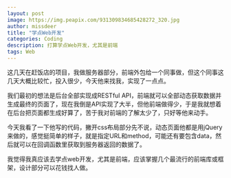 ```yaml
---
layout: post
image: https://img.peapix.com/931309834685428272_320.jpg
author: missdeer
title: "学点Web开发"
categories: Coding
description: 打算学点Web开发，尤其是前端
tags: Web
---
```

这几天在赶饭店的项目，我做服务器部分，前端外包给一个同事做，但这个同事这几天大概比较忙，投入很少，今天他来找我，实现了一点点。

我们最初的想法是后台全部实现成RESTful API，前端就可以全部动态获取数据并生成最终的页面了，现在我倒是API实现了大半，但他前端做得少，于是我就想着在后台把页面都生成好算了，苦于我对前端的了解太少了，只好等他来动手。

今天我看了一下他写的代码，撇开css布局部分先不说，动态页面他都是用jQuery来做的，感觉挺简单的样子，就是指定URL和method，可能还有要包含data，然后就可以在回调函数里获取到服务器返回的数据了。

我觉得我真应该去学点web开发，尤其是前端，应该掌握几个最流行的前端库或框架，设计部分可以花钱找人做。
